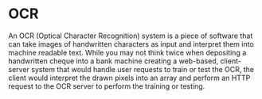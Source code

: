 # OCR
An OCR (Optical Character Recognition) system is a piece of software that can take images of handwritten characters as input and interpret them into machine readable text. While you may not think twice when depositing a handwritten cheque into a bank machine 
creating a web-based, client-server system that would handle user requests to train or test the OCR, the client would interpret the drawn pixels into an array and perform an HTTP request to the OCR server to perform the training or testing.
